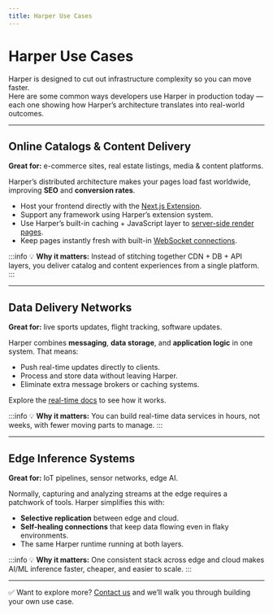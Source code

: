 ```yaml
---
title: Harper Use Cases
---
```


# Harper Use Cases

Harper is designed to cut out infrastructure complexity so you can move faster.  
Here are some common ways developers use Harper in production today — each one showing how Harper’s architecture translates into real-world outcomes.

---

## Online Catalogs & Content Delivery

**Great for:** e-commerce sites, real estate listings, media & content platforms.

Harper’s distributed architecture makes your pages load fast worldwide, improving **SEO** and **conversion rates**.

- Host your frontend directly with the [Next.js Extension](https://github.com/HarperDB/nextjs).
- Support any framework using Harper’s extension system.
- Use Harper’s built-in caching + JavaScript layer to [server-side render pages](https://www.harpersystems.dev/development/tutorials/server-side-rendering-with-multi-tier-cache).
- Keep pages instantly fresh with built-in [WebSocket connections](../developers/real-time#websockets).

:::info
💡 **Why it matters:** Instead of stitching together CDN + DB + API layers, you deliver catalog and content experiences from a single platform.
:::

---

## Data Delivery Networks

**Great for:** live sports updates, flight tracking, software updates.

Harper combines **messaging**, **data storage**, and **application logic** in one system. That means:

- Push real-time updates directly to clients.
- Process and store data without leaving Harper.
- Eliminate extra message brokers or caching systems.

Explore the [real-time docs](../developers/real-time) to see how it works.

:::info
💡 **Why it matters:** You can build real-time data services in hours, not weeks, with fewer moving parts to manage.
:::

---

## Edge Inference Systems

**Great for:** IoT pipelines, sensor networks, edge AI.

Normally, capturing and analyzing streams at the edge requires a patchwork of tools. Harper simplifies this with:

- **Selective replication** between edge and cloud.
- **Self-healing connections** that keep data flowing even in flaky environments.
- The same Harper runtime running at both layers.

:::info
💡 **Why it matters:** One consistent stack across edge and cloud makes AI/ML inference faster, cheaper, and easier to scale.
:::

---

✅ Want to explore more? [Contact us](https://www.harpersystems.dev/contact) and we’ll walk you through building your own use case.
